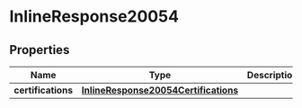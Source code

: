 
# InlineResponse20054

## Properties
Name | Type | Description | Notes
------------ | ------------- | ------------- | -------------
**certifications** | [**InlineResponse20054Certifications**](InlineResponse20054Certifications.md) |  |  [optional]



